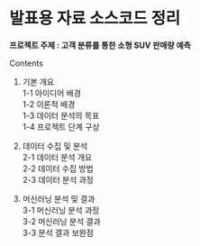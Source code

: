 # 발표용 자료 소스코드 정리

**프로젝트 주제 : 고객 분류를 통한 소형 SUV 판매량 예측**

Contents
1. 기본 개요 <br>
1-1 아이디어 배경 <br>
1-2 이론적 배경 <br>
1-3 데이터 분석의 목표 <br>
1-4 프로젝트 단계 구상 <br>

2. 데이터 수집 및 분석 <br>
2-1 데이터 분석 개요  <br>
2-2 데이터 수집 방법 <br>
2-3 데이터 분석 과정 <br>

3. 머신러닝 분석 및 결과 <br>
3-1 머신러닝 분석 과정 <br>
3-2 머신러닝 분석 결과  <br>
3-3 분석 결과 보완점 <br>


